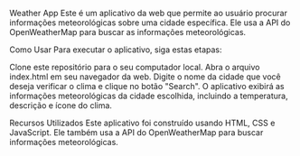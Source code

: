 Weather App
Este é um aplicativo da web que permite ao usuário procurar informações meteorológicas sobre uma cidade específica. Ele usa a API do OpenWeatherMap para buscar as informações meteorológicas.

Como Usar
Para executar o aplicativo, siga estas etapas:

Clone este repositório para o seu computador local.
Abra o arquivo index.html em seu navegador da web.
Digite o nome da cidade que você deseja verificar o clima e clique no botão "Search".
O aplicativo exibirá as informações meteorológicas da cidade escolhida, incluindo a temperatura, descrição e ícone do clima.

Recursos Utilizados
Este aplicativo foi construído usando HTML, CSS e JavaScript. Ele também usa a API do OpenWeatherMap para buscar informações meteorológicas.